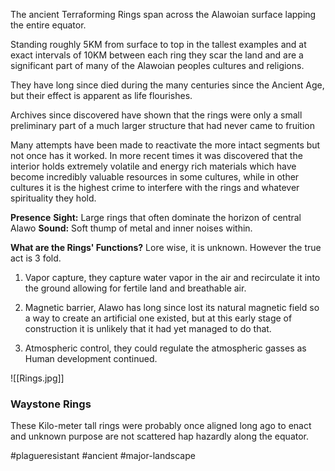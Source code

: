 The ancient Terraforming Rings span across the Alawoian surface lapping the entire equator.

Standing roughly 5KM from surface to top in the tallest examples and at exact intervals of 10KM between each ring they scar the land and are a significant part of many of the Alawoian peoples cultures and religions.

They have long since died during the many centuries since the Ancient Age, but their effect is apparent as life flourishes.

Archives since discovered have shown that the rings were only a small preliminary part of a much larger structure that had never came to fruition

Many attempts have been made to reactivate the more intact segments but not once has it worked. In more recent times it was discovered that the interior holds extremely volatile and energy rich materials which have become incredibly valuable resources in some cultures, while in other cultures it is the highest crime to interfere with the rings and whatever spirituality they hold.

**Presence**
**Sight:** Large rings that often dominate the horizon of central Alawo
**Sound:** Soft thump of metal and inner noises within.

**What are the Rings' Functions?**
Lore wise, it is unknown.
However the true act is 3 fold.

1.  Vapor capture, they capture water vapor in the air and recirculate it into the ground allowing for fertile land and breathable air.
    
2.  Magnetic barrier, Alawo has long since lost its natural magnetic field so a way to create an artificial one existed, but at this early stage of construction it is unlikely that it had yet managed to do that.
    
3.  Atmospheric control, they could regulate the atmospheric gasses as Human development continued.

![[Rings.jpg]]

### Waystone Rings

These Kilo-meter tall rings were probably once aligned long ago to enact and unknown purpose are not scattered hap hazardly along the equator.



#plagueresistant #ancient
#major-landscape